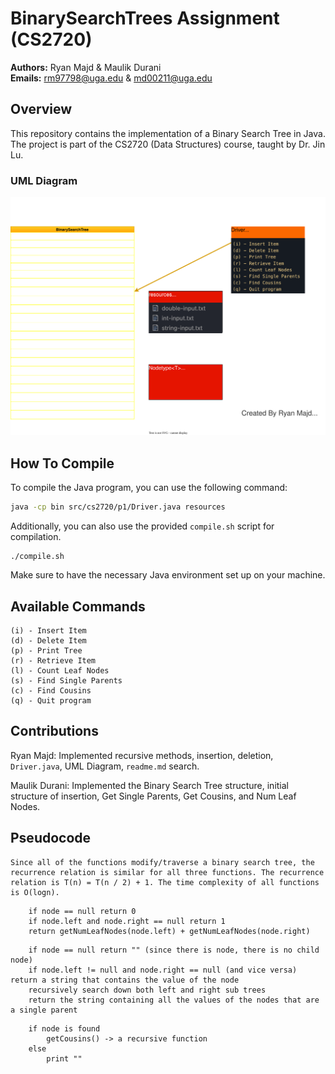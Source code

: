# BinarySearchTrees Assignment (CS2720)

**Authors:** Ryan Majd & Maulik Durani  
**Emails:** [rm97798@uga.edu](mailto:rm97798@uga.edu) & [md00211@uga.edu](mailto:md00211@uga.edu)

## Overview

This repository contains the implementation of a Binary Search Tree in Java. The project is part of the CS2720 (Data Structures) course, taught by Dr. Jin Lu.
### UML Diagram

![UML Diagram of the project's Classes and Objects relevant for interpretation](./resources/umlDiagram.drawio.svg)

## How To Compile

To compile the Java program, you can use the following command:

```bash
java -cp bin src/cs2720/p1/Driver.java resources
```
Additionally, you can also use the provided `compile.sh` script for compilation.
```
./compile.sh
```
Make sure to have the necessary Java environment set up on your machine.

## Available Commands
```The program supports the following commands:
(i) - Insert Item
(d) - Delete Item
(p) - Print Tree
(r) - Retrieve Item
(l) - Count Leaf Nodes
(s) - Find Single Parents
(c) - Find Cousins
(q) - Quit program
```
## Contributions
Ryan Majd: Implemented recursive methods, insertion, deletion, `Driver.java`, UML Diagram, `readme.md` search.

Maulik Durani: Implemented the Binary Search Tree structure, initial structure of insertion, Get Single Parents, Get Cousins, and Num Leaf Nodes.




## Pseudocode
```
Since all of the functions modify/traverse a binary search tree, the recurrence relation is similar for all three functions. The recurrence relation is T(n) = T(n / 2) + 1. The time complexity of all functions is O(logn).
```
``` getNumLeafNodes(NodeType<T> node)
    if node == null return 0
    if node.left and node.right == null return 1
    return getNumLeafNodes(node.left) + getNumLeafNodes(node.right)

```
``` getSingleParent(NodeType<T> node)
    if node == null return "" (since there is node, there is no child node)
    if node.left != null and node.right == null (and vice versa) return a string that contains the value of the node
    recursively search down both left and right sub trees
    return the string containing all the values of the nodes that are a single parent
```
``` getCousins(T item)
    if node is found
        getCousins() -> a recursive function
    else
        print ""
```
